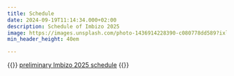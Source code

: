 ```yaml
---
title: Schedule
date: 2024-09-19T11:14:34.000+02:00
description: Schedule of Imbizo 2025
image: https://images.unsplash.com/photo-1436914228390-c080778dd589?ixlib=rb-1.2.1&ixid=MnwxMjA3fDB8MHxwaG90by1wYWdlfHx8fGVufDB8fHx8&auto=format&fit=crop&w=1500&q=95
min_header_height: 40em

---
```


{{<rawhtml>}}
<a href="https://isicnimbizo.github.io/content/schedule/Imbizo_2025_Prelim_Schedule.pdf" target="_blank" class="btn btn-primary btn-lg col-12">preliminary Imbizo 2025 schedule</a>
{{</rawhtml>}}
